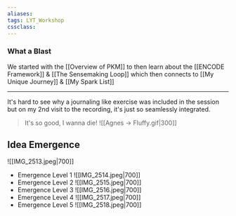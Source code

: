 ```yaml
---
aliases:
tags: LYT_Workshop 
cssclass: 
---
```


### What a Blast

We started with the [[Overview of PKM]] to then learn about the [[ENCODE Framework]] & [[The Sensemaking Loop]] which then connects to [[My Unique Journey]] & [[My Spark List]]

---

It's hard to see why a journaling like exercise was included in the session but on my 2nd visit to the recording, it's just so seamlessly integrated.

> It's so good, I wanna die!
> ![[Agnes → Fluffy.gif|300]]




## Idea Emergence
![[IMG_2513.jpeg|700]]
- Emergence Level 1
	![[IMG_2514.jpeg|700]]
- Emergence Level 2
	![[IMG_2515.jpeg|700]]
- Emergence Level 3
	![[IMG_2516.jpeg|700]]
- Emergence Level 4
	![[IMG_2517.jpeg|700]]
- Emergence Level 5
	![[IMG_2518.jpeg|700]]